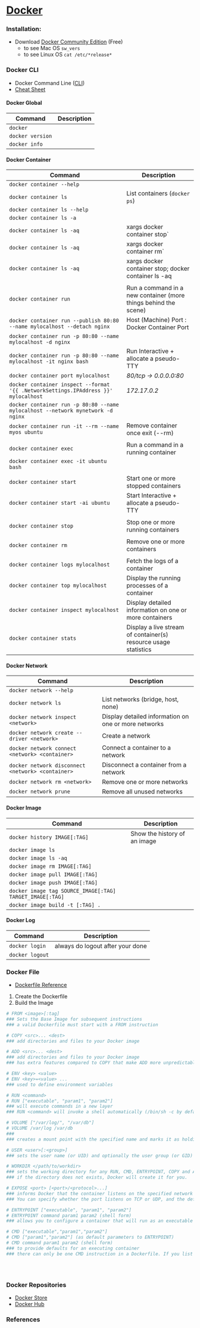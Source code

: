 # [Docker](https://www.docker.com/)

### Installation:
- Download [Docker Community Edition](https://www.docker.com/community-edition) (Free)
    * to see Mac OS `sw_vers`
    * to see Linux OS `cat /etc/*release*`

### Docker CLI
- Docker Command Line ([CLI](https://docs.docker.com/engine/reference/commandline/cli/))
- [Cheat Sheet](https://github.com/wsargent/docker-cheat-sheet)

#### Docker Global
| Command | Description|
| --- | --- |
| `docker` |  |
| `docker version` |  |
| `docker info` |  |

#### Docker Container
| Command | Description|
| --- | --- |
| `docker container --help` |  |
| `docker container ls` | List containers (`docker ps`) |
| `docker container ls --help` |  |
| `docker container ls -a` |  |
| `docker container ls -aq` | xargs docker container stop` |  |
| `docker container ls -aq` | xargs docker container rm` |  |
| `docker container ls -aq` | xargs docker container stop; docker container ls -aq | xargs docker container rm;` |  |
|  |  |
| `docker container run` | Run a command in a new container (more things behind the scene) |
| `docker container run --publish 80:80 --name mylocalhost --detach nginx` | Host (Machine) Port : Docker Container Port |
| `docker container run -p 80:80 --name mylocalhost -d nginx` |  |
| `docker container run -p 80:80 --name mylocalhost -it nginx bash` | Run Interactive + allocate a pseudo-TTY |
| `docker container port mylocalhost` | _80/tcp -> 0.0.0.0:80_ |
| `docker container inspect --format '{{ .NetworkSettings.IPAddress }}' mylocalhost` | _172.17.0.2_ |
| `docker container run -p 80:80 --name mylocalhost --network mynetwork -d nginx` |  |
| `docker container run -it --rm --name myos ubuntu` | Remove container once exit (--rm) |
|  |  |
| `docker container exec` | Run a command in a running container |
| `docker container exec -it ubuntu bash` | |
|  |  |
| `docker container start` | Start one or more stopped containers |
| `docker container start -ai ubuntu` | Start Interactive + allocate a pseudo-TTY |
|  |  |
| `docker container stop` | Stop one or more running containers |
|  |  |
| `docker container rm` | Remove one or more containers |
|  |  |
| `docker container logs mylocalhost` | Fetch the logs of a container |
| `docker container top mylocalhost` | Display the running processes of a container |
| `docker container inspect mylocalhost` | Display detailed information on one or more containers |
| `docker container stats` | Display a live stream of container(s) resource usage statistics |

#### Docker Network
| Command | Description|
| --- | --- |
| `docker network --help` |  |
| `docker network ls` | List networks (bridge, host, none) |
| `docker network inspect <network>` | Display detailed information on one or more networks |
| `docker network create --driver <network>` | Create a network |
| `docker network connect <network> <container>` | Connect a container to a network |
| `docker network disconnect  <network> <container>` | Disconnect a container from a network |
| `docker network rm <network>` | Remove one or more networks |
| `docker network prune` | Remove all unused networks |

#### Docker Image
| Command | Description|
| --- | --- |
| `docker history IMAGE[:TAG]` | Show the history of an image |
| `docker image ls` |  |
| `docker image ls -aq` |  |
| `docker image rm IMAGE[:TAG]` |  |
| `docker image pull IMAGE[:TAG]` |  |
| `docker image push IMAGE[:TAG]` |  |
| `docker image tag SOURCE_IMAGE[:TAG] TARGET_IMAGE[:TAG]` |  |
| `docker image build -t [:TAG] . ` |  |

#### Docker Log
| Command | Description|
| --- | --- |
| `docker login` | always do logout after your done |
| `docker logout` |  |

### Docker File
- [Dockerfile Reference](https://docs.docker.com/engine/reference/builder/)

1. Create the Dockerfile
2. Build the Image

```dockerfile
# FROM <image>[:tag]
### Sets the Base Image for subsequent instructions
### a valid Dockerfile must start with a FROM instruction

# COPY <src>... <dest>
### add directories and files to your Docker image

# ADD <src>... <dest>
### add directories and files to your Docker image
### has extra features compared to COPY that make ADD more unpredictable and a bit over-designed

# ENV <key> <value>
# ENV <key>=<value> ...
### used to define environment variables

# RUN <command>
# RUN ["executable", "param1", "param2"]
### will execute commands in a new layer
### RUN <command> will invoke a shell automatically (/bin/sh -c by default)

# VOLUME ["/var/log/", "/var/db"]
# VOLUME /var/log /var/db
### 
### creates a mount point with the specified name and marks it as holding externally mounted volumes from native host or other containers.

# USER <user>[:<group>]
### sets the user name (or UID) and optionally the user group (or GID) to use when running the image and for any RUN, CMD and ENTRYPOINT instructions that follow it in the Dockerfile

# WORKDIR </path/to/workdir>
### sets the working directory for any RUN, CMD, ENTRYPOINT, COPY and ADD instructions that follow it in the Dockerfil
### if the directory does not exists, Docker will create it for you.

# EXPOSE <port> [<port>/<protocol>...]
### informs Docker that the container listens on the specified network ports at runtime. 
### You can specify whether the port listens on TCP or UDP, and the default is TCP if the protocol is not specified.

# ENTRYPOINT ["executable", "param1", "param2"]
# ENTRYPOINT command param1 param2 (shell form)
### allows you to configure a container that will run as an executable 

# CMD ["executable","param1","param2"]
# CMD ["param1","param2"] (as default parameters to ENTRYPOINT)
# CMD command param1 param2 (shell form)
### to provide defaults for an executing container
### there can only be one CMD instruction in a Dockerfile. If you list more than one CMD then only the last CMD will take effect.





```


### Docker Repositories
- [Docker Store](https://store.docker.com/)
- [Docker Hub](https://hub.docker.com/explore/)


### References 


